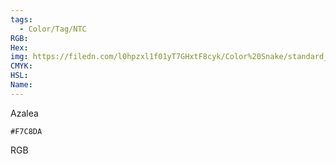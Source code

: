 ```yaml
---
tags:
  - Color/Tag/NTC
RGB:
Hex:
img: https://filedn.com/l0hpzxl1f01yT7GHxtF8cyk/Color%20Snake/standard_csv_to_svg/%23/F7C8DA.svg
CMYK:
HSL:
Name:
---
```

Azalea
```palette
#F7C8DA
```
RGB
